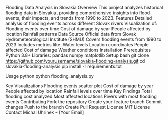 Flooding Data Analysis in Slovakia
Overview
This project analyzes historical flooding data in Slovakia, providing comprehensive insights into flood events, their impacts, and trends from 1990 to 2023.
Features
Detailed analysis of flooding events across different Slovak rivers
Visualization of:
Flooding events over time
Cost of damage by year
People affected by location
Rainfall patterns
Data Source
Official data from Slovak Hydrometeorological Institute (SHMU)
Covers flooding events from 1990 to 2023
Includes metrics like:
Water levels
Location coordinates
People affected
Cost of damage
Weather conditions
Installation
Prerequisites
Python 3.8+
Libraries:
pandas
numpy
matplotlib
Setup
bash
git clone https://github.com/yourusername/slovakia-flooding-analysis.git
cd slovakia-flooding-analysis
pip install -r requirements.txt

Usage
python
python flooding_analysis.py

Key Visualizations
Flooding events scatter plot
Cost of damage by year
People affected by location
Rainfall levels over time
Key Findings
Total flooding cost analyzed
Most affected locations
Rivers with most flooding events
Contributing
Fork the repository
Create your feature branch
Commit changes
Push to the branch
Create Pull Request
License
MIT License
Contact
Michal Uhrinek - [Your Email]
